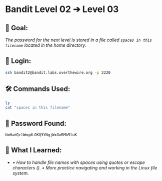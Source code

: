 # Bandit Level 02 ➔ Level 03

## 🧠 Goal:
_The password for the next level is stored in a file called `spaces in this filename` located in the home directory._

## 🔐 Login:
```bash
ssh bandit2@bandit.labs.overthewire.org -p 2220
```

## 🛠️ Commands Used:
```bash
ls
cat "spaces in this filename"
```

## 🧾 Password Found:
`UmHadQclWmgdLOKQ3YNgjWxGoRMb5luK`

## 📘 What I Learned:
- _•	How to handle file names with spaces using quotes or escape characters (\).
	•	More practice navigating and working in the Linux file system._
